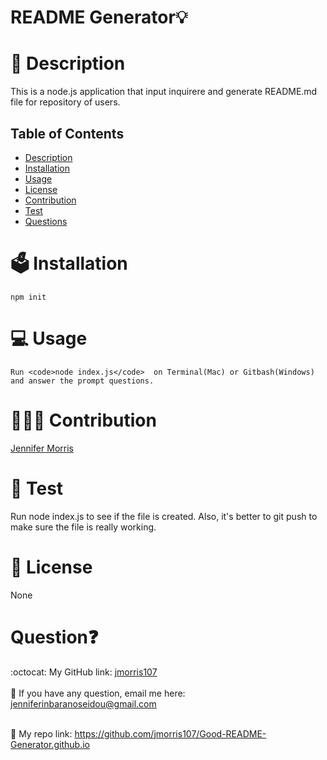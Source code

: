 # README Generator💡
  
  
  
  # 📝 Description
  This is a node.js application that input inquirere and generate README.md file for repository of users. 

  ## Table of Contents
  - [Description](#description)
  - [Installation](#installation)
  - [Usage](#usage)
  - [License](#license)
  - [Contribution](#contribution)
  - [Test](#test)
  - [Questions](#questions)

  # 🗳 Installation
  <code>npm init</code>
  

  # 💻 Usage
    Run <code>node index.js</code>  on Terminal(Mac) or Gitbash(Windows) and answer the prompt questions.
  # 👩🏻‍💻 Contribution
  <a href="https://github.com/jmorris107">Jennifer Morris</a>
  # 🧩 Test
   Run node index.js to see if the file is created. Also, it's better to git push to make sure the file is really working.
  # 🚀 License
  None

  # Question❓
  :octocat: My GitHub link: [jmorris107](https://github.com/jmorris107)<br />
  <br />
   📩 If you have any question, email me here: jenniferinbaranoseidou@gmail.com<br /><br />

 📠 My repo link: https://github.com/jmorris107/Good-README-Generator.github.io</li>
 
